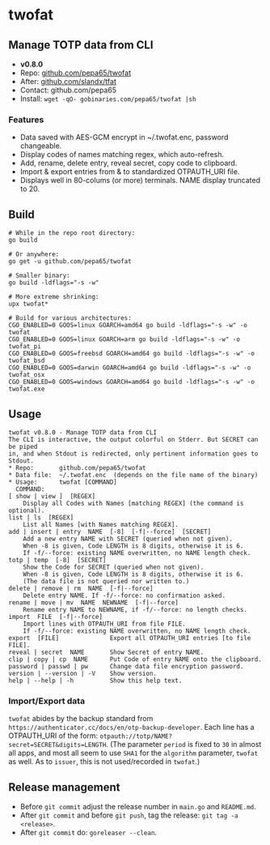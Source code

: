 # twofat
## Manage TOTP data from CLI
* **v0.8.0**
* Repo: [github.com/pepa65/twofat](https://github.com/pepa65/twofat)
* After: [github.com/slandx/tfat](https://github.com/slandx/tfat)
* Contact: github.com/pepa65
* Install: `wget -qO- gobinaries.com/pepa65/twofat |sh`

### Features
* Data saved with AES-GCM encrypt in ~/.twofat.enc, password changeable.
* Display codes of names matching regex, which auto-refresh.
* Add, rename, delete entry, reveal secret, copy code to clipboard.
* Import & export entries from & to standardized OTPAUTH_URI file.
* Displays well in 80-colums (or more) terminals. NAME display truncated to 20.

## Build
```shell
# While in the repo root directory:
go build

# Or anywhere:
go get -u github.com/pepa65/twofat

# Smaller binary:
go build -ldflags="-s -w"

# More extreme shrinking:
upx twofat*

# Build for various architectures:
CGO_ENABLED=0 GOOS=linux GOARCH=amd64 go build -ldflags="-s -w" -o twofat
CGO_ENABLED=0 GOOS=linux GOARCH=arm go build -ldflags="-s -w" -o twofat_pi
CGO_ENABLED=0 GOOS=freebsd GOARCH=amd64 go build -ldflags="-s -w" -o twofat_bsd
CGO_ENABLED=0 GOOS=darwin GOARCH=amd64 go build -ldflags="-s -w" -o twofat_osx
CGO_ENABLED=0 GOOS=windows GOARCH=amd64 go build -ldflags="-s -w" -o twofat.exe
```

## Usage
```
twofat v0.8.0 - Manage TOTP data from CLI
The CLI is interactive, the output colorful on Stderr. But SECRET can be piped
in, and when Stdout is redirected, only pertinent information goes to Stdout.
* Repo:       github.com/pepa65/twofat
* Data file:  ~/.twofat.enc  (depends on the file name of the binary)
* Usage:      twofat [COMMAND]
  COMMAND:
[ show | view ]  [REGEX]
    Display all Codes with Names [matching REGEX] (the command is optional).
list | ls  [REGEX]
    List all Names [with Names matching REGEX].
add | insert | entry  NAME  [-8]  [-f|--force]  [SECRET]
    Add a new entry NAME with SECRET (queried when not given).
    When -8 is given, Code LENGTH is 8 digits, otherwise it is 6.
    If -f/--force: existing NAME overwritten, no NAME length check.
totp | temp  [-8]  [SECRET]
    Show the Code for SECRET (queried when not given).
    When -8 is given, Code LENGTH is 8 digits, otherwise it is 6.
    (The data file is not queried nor written to.)
delete | remove | rm  NAME  [-f|--force]
    Delete entry NAME. If -f/--force: no confirmation asked.
rename | move | mv  NAME  NEWNAME  [-f|--force]
    Rename entry NAME to NEWNAME, if -f/--force: no length checks.
import  FILE  [-f|--force]
    Import lines with OTPAUTH_URI from file FILE.
    If -f/--force: existing NAME overwritten, no NAME length check.
export  [FILE]              Export all OTPAUTH_URI entries [to file FILE].
reveal | secret  NAME       Show Secret of entry NAME.
clip | copy | cp  NAME      Put Code of entry NAME onto the clipboard.
password | passwd | pw      Change data file encryption password.
version | --version | -V    Show version.
help | --help | -h          Show this help text.
```

### Import/Export data
`twofat` abides by the backup standard from `https://authenticator.cc/docs/en/otp-backup-developer`.
Each line has a OTPAUTH_URI of the form: `otpauth://totp/NAME?secret=SECRET&digits=LENGTH`.
(The parameter `period` is fixed to `30` in almost all apps, and most all seem to use `SHA1` for the
`algorithm` parameter, `twofat` as well. As to `issuer`, this is not used/recorded in `twofat`.)

## Release management
* Before `git commit` adjust the release number in `main.go` and `README.md`.
* After `git commit` and before `git push`, tag the release: `git tag -a <release>`.
* After `git commit` do: `goreleaser --clean`.
